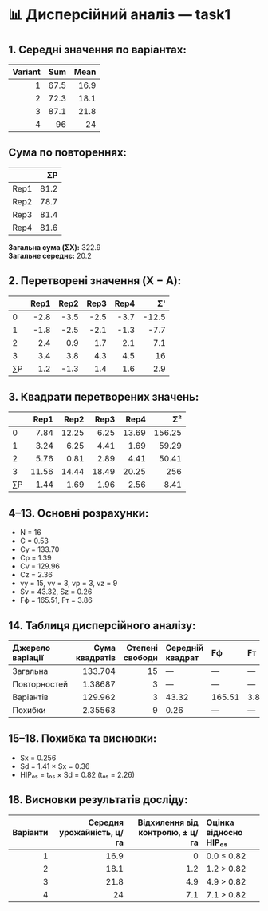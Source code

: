 # 📊 Дисперсійний аналіз — task1

## 1. Середні значення по варіантах:

|   Variant |   Sum |   Mean |
|----------:|------:|-------:|
|         1 |  67.5 |   16.9 |
|         2 |  72.3 |   18.1 |
|         3 |  87.1 |   21.8 |
|         4 |  96   |   24   |

## Сума по повтореннях:

|      |   ΣP |
|:-----|-----:|
| Rep1 | 81.2 |
| Rep2 | 78.7 |
| Rep3 | 81.4 |
| Rep4 | 81.6 |

**Загальна сума (ΣX):** 322.9  
**Загальне середнє:** 20.2

## 2. Перетворені значення (X − A):

|    |   Rep1 |   Rep2 |   Rep3 |   Rep4 |    Σ' |
|:---|-------:|-------:|-------:|-------:|------:|
| 0  |   -2.8 |   -3.5 |   -2.5 |   -3.7 | -12.5 |
| 1  |   -1.8 |   -2.5 |   -2.1 |   -1.3 |  -7.7 |
| 2  |    2.4 |    0.9 |    1.7 |    2.1 |   7.1 |
| 3  |    3.4 |    3.8 |    4.3 |    4.5 |  16   |
| ∑P |    1.2 |   -1.3 |    1.4 |    1.6 |   2.9 |

## 3. Квадрати перетворених значень:

|    |   Rep1 |   Rep2 |   Rep3 |   Rep4 |     Σ² |
|:---|-------:|-------:|-------:|-------:|-------:|
| 0  |   7.84 |  12.25 |   6.25 |  13.69 | 156.25 |
| 1  |   3.24 |   6.25 |   4.41 |   1.69 |  59.29 |
| 2  |   5.76 |   0.81 |   2.89 |   4.41 |  50.41 |
| 3  |  11.56 |  14.44 |  18.49 |  20.25 | 256    |
| ∑P |   1.44 |   1.69 |   1.96 |   2.56 |   8.41 |

## 4–13. Основні розрахунки:

- N = 16
- C = 0.53
- Cy = 133.70
- Cp = 1.39
- Cv = 129.96
- Cz = 2.36
- vy = 15, vv = 3, vp = 3, vz = 9
- Sv = 43.32, Sz = 0.26
- Fф = 165.51, Fт = 3.86


## 14. Таблиця дисперсійного аналізу:

| Джерело варіації   |   Сума квадратів |   Степені свободи | Середній квадрат   | Fф     | Fт   |
|:-------------------|-----------------:|------------------:|:-------------------|:-------|:-----|
| Загальна           |        133.704   |                15 | —                  | —      | —    |
| Повторностей       |          1.38687 |                 3 | —                  | —      | —    |
| Варіантів          |        129.962   |                 3 | 43.32              | 165.51 | 3.86 |
| Похибки            |          2.35563 |                 9 | 0.26               | —      | —    |

## 15–18. Похибка та висновки:

- Sx = 0.256  
- Sd = 1.41 × Sx = 0.36  
- НІР₀₅ = t₀₅ × Sd = 0.82 (t₀₅ = 2.26)

## 18. Висновки результатів досліду:

|   Варіанти |   Середня урожайність, ц/га |   Відхилення від контролю, ± ц/га | Оцінка відносно НІР₀₅   |
|-----------:|----------------------------:|----------------------------------:|:------------------------|
|          1 |                        16.9 |                               0   | 0.0 ≤ 0.82              |
|          2 |                        18.1 |                               1.2 | 1.2 > 0.82              |
|          3 |                        21.8 |                               4.9 | 4.9 > 0.82              |
|          4 |                        24   |                               7.1 | 7.1 > 0.82              |